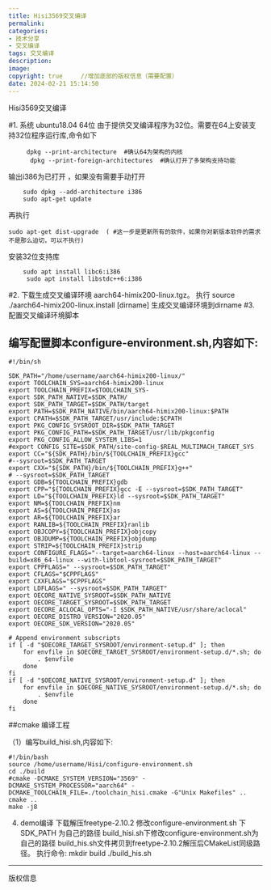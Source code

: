 ```yaml
---
title: Hisi3569交叉编译
permalink: 
categories: 
- 技术分享
- 交叉编译
tags: 交叉编译
description: 
image: 
copyright: true     //增加底部的版权信息（需要配置）
date: 2024-02-21 15:14:50
---
```


Hisi3569交叉编译


<!--more-->

#1.  系统
         ubuntu18.04 64位
         由于提供交叉编译程序为32位。需要在64上安装支持32位程序运行库,命令如下 
```
     dpkg --print-architecture  #确认64为架构的内核
      dpkg --print-foreign-architectures  #确认打开了多架构支持功能
```
输出i386为已打开 ，如果没有需要手动打开
```
    sudo dpkg --add-architecture i386
    sudo apt-get update
```
 再执行
```    
sudo apt-get dist-upgrade  ( #这一步是更新所有的软件，如果你对新版本软件的需求不是那么迫切，可以不执行)
```      
安装32位支持库
```
    sudo apt install libc6:i386
     sudo apt install libstdc++6:i386
```
#2. 下载生成交叉编译环境
       aarch64-himix200-linux.tgz。
     执行    source ./aarch64-himix200-linux.install [dirname]  生成交叉编译环境到dirname
#3. 配置交叉编译环境脚本 
 ## 编写配置脚本configure-environment.sh,内容如下:
```
#!/bin/sh
 
SDK_PATH="/home/username/aarch64-himix200-linux/"
export TOOLCHAIN_SYS=aarch64-himix200-linux
export TOOLCHAIN_PREFIX=$TOOLCHAIN_SYS-
export SDK_PATH_NATIVE=$SDK_PATH/
export SDK_PATH_TARGET=$SDK_PATH/target
export PATH=$SDK_PATH_NATIVE/bin/aarch64-himix200-linux:$PATH
export CPATH=$SDK_PATH_TARGET/usr/include:$CPATH
export PKG_CONFIG_SYSROOT_DIR=$SDK_PATH_TARGET
export PKG_CONFIG_PATH=$SDK_PATH_TARGET/usr/lib/pkgconfig
export PKG_CONFIG_ALLOW_SYSTEM_LIBS=1
#export CONFIG_SITE=$SDK_PATH/site-config-$REAL_MULTIMACH_TARGET_SYS
export CC="${SDK_PATH}/bin/${TOOLCHAIN_PREFIX}gcc"
#--sysroot=$SDK_PATH_TARGET
export CXX="${SDK_PATH}/bin/${TOOLCHAIN_PREFIX}g++"
# --sysroot=$SDK_PATH_TARGET
export GDB=${TOOLCHAIN_PREFIX}gdb
export CPP="${TOOLCHAIN_PREFIX}gcc -E --sysroot=$SDK_PATH_TARGET"
export LD="${TOOLCHAIN_PREFIX}ld --sysroot=$SDK_PATH_TARGET"
export NM=${TOOLCHAIN_PREFIX}nm
export AS=${TOOLCHAIN_PREFIX}as
export AR=${TOOLCHAIN_PREFIX}ar
export RANLIB=${TOOLCHAIN_PREFIX}ranlib
export OBJCOPY=${TOOLCHAIN_PREFIX}objcopy
export OBJDUMP=${TOOLCHAIN_PREFIX}objdump
export STRIP=${TOOLCHAIN_PREFIX}strip
export CONFIGURE_FLAGS="--target=aarch64-linux --host=aarch64-linux --build=x86_64-linux --with-libtool-sysroot=$SDK_PATH_TARGET"
export CPPFLAGS=" --sysroot=$SDK_PATH_TARGET"
export CFLAGS="$CPPFLAGS"
export CXXFLAGS="$CPPFLAGS"
export LDFLAGS=" --sysroot=$SDK_PATH_TARGET"
export OECORE_NATIVE_SYSROOT=$SDK_PATH_NATIVE
export OECORE_TARGET_SYSROOT=$SDK_PATH_TARGET
export OECORE_ACLOCAL_OPTS="-I $SDK_PATH_NATIVE/usr/share/aclocal"
export OECORE_DISTRO_VERSION="2020.05"
export OECORE_SDK_VERSION="2020.05"
 
# Append environment subscripts
if [ -d "$OECORE_TARGET_SYSROOT/environment-setup.d" ]; then
    for envfile in $OECORE_TARGET_SYSROOT/environment-setup.d/*.sh; do
        . $envfile
    done
fi
if [ -d "$OECORE_NATIVE_SYSROOT/environment-setup.d" ]; then
    for envfile in $OECORE_NATIVE_SYSROOT/environment-setup.d/*.sh; do
        . $envfile
    done
fi
```
##cmake 编译工程

（1）编写build_hisi.sh,内容如下:
```
#!/bin/bash
source /home/username/Hisi/configure-environment.sh
cd ./build
#cmake -DCMAKE_SYSTEM_VERSION="3569" -DCMAKE_SYSTEM_PROCESSOR="aarch64" -DCMAKE_TOOLCHAIN_FILE=./toolchain_hisi.cmake -G"Unix Makefiles" ..
cmake ..
make -j8
```
4. demo编译
    下载解压freetype-2.10.2
    修改configure-environment.sh 下SDK_PATH 为自己的路径
     build_hisi.sh下修改configure-environment.sh为自己的路径
     build_his.sh文件拷贝到freetype-2.10.2解压后CMakeList同级路径。
   执行命令:
    mkdir build
   ./build_his.sh

<hr />
版权信息